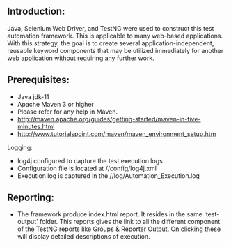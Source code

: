 Introduction: 
---------------


Java, Selenium Web Driver, and TestNG were used to construct this test automation framework. This is applicable to many web-based applications.
With this strategy, the goal is to create several application-independent, reusable keyword components that may be utilized immediately for another web application without requiring any further work. 

Prerequisites:
---------------
*	Java jdk-11
*	Apache Maven 3 or higher
*	Please refer for any help in Maven. 
* 	http://maven.apache.org/guides/getting-started/maven-in-five-minutes.html
* 	http://www.tutorialspoint.com/maven/maven_environment_setup.htm

Logging:

*	log4j configured to capture the test execution logs
*	Configuration file is located at //config/log4j.xml
*	Execution log is captured in the //log/Automation_Execution.log

Reporting:
---------------
*  The framework produce index.html report. It resides in the same 'test-output' folder. This reports gives the link to all the different component of the TestNG reports like Groups & Reporter Output. On clicking these will display detailed descriptions of execution.
